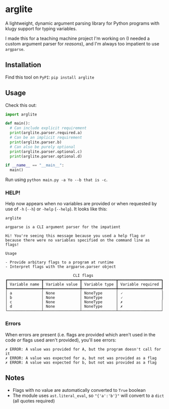 # arglite

A lightweight, dynamic argument parsing library for Python programs with klugy support for typing variables.

I made this for a teaching machine project I'm working on (I needed a custom argument parser for _reasons_),
and I'm always too impatient to use `argparse`.

## Installation

Find this tool on `PyPI`: `pip install arglite`

## Usage

Check this out:

```python
import arglite

def main():
  # Can include explicit requirement
  print(arglite.parser.required.a)
  # Can be an implicit requirement
  print(arglite.parser.b)
  # Can also be purely optional
  print(arglite.parser.optional.c)
  print(arglite.parser.optional.d)

if __name__ == "__main__":
  main()
```

Run using `python main.py -a Yo --b that is -c`.

### HELP!

Help now appears when no variables are provided or when requested by use of `-h` (`--h`) or `-help` (`--help`).
It looks like this:

```
arglite

argparse is a CLI argument parser for the impatient

Hi! You're seeing this message because you used a help flag or
because there were no variables specified on the command line as
flags!

Usage

- Provide arbitary flags to a program at runtime
- Interpret flags with the argparse.parser object
    
                              CLI flags                               
┏━━━━━━━━━━━━━━━┳━━━━━━━━━━━━━━━━┳━━━━━━━━━━━━━━━┳━━━━━━━━━━━━━━━━━━━┓
┃ Variable name ┃ Variable value ┃ Variable type ┃ Variable required ┃
┡━━━━━━━━━━━━━━━╇━━━━━━━━━━━━━━━━╇━━━━━━━━━━━━━━━╇━━━━━━━━━━━━━━━━━━━┩
│ a             │ None           │ NoneType      │ 🗸                 │
│ b             │ None           │ NoneType      │ 🗸                 │
│ c             │ None           │ NoneType      │ ✗                 │
│ d             │ None           │ NoneType      │ ✗                 │
└───────────────┴────────────────┴───────────────┴───────────────────┘
```

### Errors

When errors are present (i.e. flags are provided which aren't used in the code _or_ flags used aren't provided),
you'll see errors:

```
✗ ERROR: A value was provided for A, but the program doesn't call for it
✗ ERROR: A value was expected for a, but not was provided as a flag
✗ ERROR: A value was expected for b, but not was provided as a flag
```


## Notes

* Flags with no value are automatically converted to `True` boolean
* The module uses `ast.literal_eval`, so `"{'a':'b'}"` will convert to a `dict` (all quotes required)
